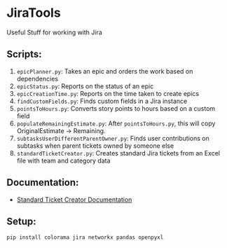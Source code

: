 # JiraTools
Useful Stuff for working with Jira

## Scripts:
1. `epicPlanner.py`: Takes an epic and orders the work based on dependencies
1. `epicStatus.py`: Reports on the status of an epic
1. `epicCreationTime.py`: Reports on the time taken to create epics
1. `findCustomFields.py`: Finds custom fields in a Jira instance
1. `pointsToHours.py`: Converts story points to hours based on a custom field
1. `populateRemainingEstimate.py`: After `pointsToHours.py`, this will copy OriginalEstimate -> Remaining.
1. `subtasksUserDifferentParentOwner.py`: Finds user contributions on subtasks when parent tickets owned by someone else
1. `standardTicketCreator.py`: Creates standard Jira tickets from an Excel file with team and category data

## Documentation:
- [Standard Ticket Creator Documentation](standardTicketCreator_documentation.md)

## Setup: 
`pip install colorama jira networkx pandas openpyxl`
